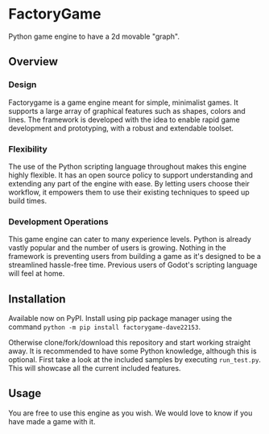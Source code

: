 # FactoryGame

Python game engine to have a 2d movable "graph".

## Overview

### Design

Factorygame is a game engine meant for simple, minimalist games. It supports
a large array of graphical features such as shapes, colors and lines. The
framework is developed with the idea to enable rapid game development and
prototyping, with a robust and extendable toolset.

### Flexibility

The use of the Python scripting language throughout makes this engine highly
flexible. It has an open source policy to support understanding and extending
any part of the engine with ease. By letting users choose their workflow, it
empowers them to use their existing techniques to speed up build times.

### Development Operations

This game engine can cater to many experience levels. Python is already
vastly popular and the number of users is growing. Nothing in the framework
is preventing users from building a game as it's designed to be a streamlined
hassle-free time. Previous users of Godot's scripting language will feel at
home.

## Installation

 Available now on PyPI. Install using pip package manager using the command
 `python -m pip install factorygame-dave22153`.
 
 Otherwise clone/fork/download this repository and start working straight away.
 It is recommended to have
some Python knowledge, although this is optional. First take a look at the
included samples by executing `run_test.py`. This will showcase all the current
included features.

## Usage

You are free to use this engine as you wish. We would love to know if you have
made a game with it.
